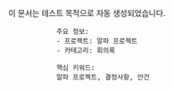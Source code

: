 이 문서는 테스트 목적으로 자동 생성되었습니다.
                
                주요 정보:
                - 프로젝트: 알파 프로젝트
                - 카테고리: 회의록
                
                핵심 키워드:
                알파 프로젝트, 결정사항, 안건